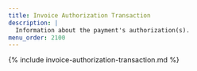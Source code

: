 ```yaml
---
title: Invoice Authorization Transaction
description: |
  Information about the payment's authorization(s).
menu_order: 2100
---
```


{% include invoice-authorization-transaction.md %}
